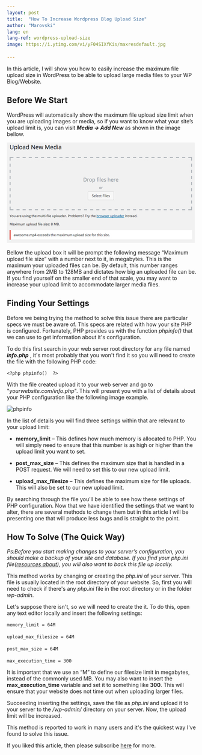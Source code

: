 ```yaml
---
layout: post
title:  "How To Increase Wordpress Blog Upload Size"
author: "Marovski"
lang: en
lang-ref: wordpress-upload-size
image: https://i.ytimg.com/vi/yF04SIXfKis/maxresdefault.jpg

---
```

In this article, I will show you how to easily increase the maximum file upload size in WordPress to be able to upload large media files to your WP Blog/Website.


## Before We Start

WordPress will automatically show the maximum file upload size limit when you are uploading images or media, so if you want to know what your site’s upload limit is, you can visit **_Media -> Add New_** as shown in the image bellow.

![max upload size](../assets/max-upload-size.jpg)


Bellow the upload box it will be prompt the following message “Maximum upload file size” with a number next to it, in megabytes. This is the maximum your uploaded files can be. By default, this number ranges anywhere from 2MB to 128MB and dictates how big an uploaded file can be. If you find yourself on the smaller end of that scale, you may want to increase your upload limit to accommodate larger media files.

## Finding Your Settings

Before we being trying the method to solve this issue there are particular specs we must be aware of. This specs are related with how your site PHP is configured. Fortunately, PHP provides us with the function _phpinfo()_ that we can use to get information about it's configuration.

To do this first search in your web server root directory for any file named **_info.php_** , it's most probably that you won't find it so you will need to create the file with the following PHP code:

```
<?php phpinfo()  ?>
```
With the file created upload it to your web server and go to "_yourwebsite.com/info.php_". This will present you with a list of details about your PHP configuration like the following image example.


![phpinfo](https://docs.bitnami.com/images/img/components/php/check-phpinfo.png)

In the list of details you will find three settings within that are relevant to your upload limit:

* **memory_limit** – This defines how much memory is allocated to PHP. You will simply need to ensure that this number is as high or higher than the upload limit you want to set.

* **post_max_size** – This defines the maximum size that is handled in a POST request. We will need to set this to our new upload limit.

* **upload_max_filesize** – This defines the maximum size for file uploads. This will also be set to our new upload limit.

By searching through the file you'll be able to see how these settings of PHP configuration. Now that we have identified the settings that we want to alter, there are several methods to change them but in this article I will be presenting one that will produce less bugs and is straight to the point.

## How To Solve (The Quick Way)

_Ps:Before you start making changes to your server’s configuration, you should make a backup of your site and database. If you find your php.ini file([resources about](https://www.techopedia.com/definition/24302/ini-file)), you will also want to back this file up locally._

This method works by changing or creating the _php.ini_ of your server. This file is usually located in the root directory of your website. So, first you will need to check if there's any _php.ini_ file in the root directory or in the folder _wp-admin_. 

Let's suppose there isn't, so we will need to create the it. To do this, open any text editor locally and insert the following settings:

```
memory_limit = 64M

upload_max_filesize = 64M

post_max_size = 64M

max_execution_time = 300

```
It is important that we use an “M” to define our filesize limit in megabytes, instead of the commonly used MB. You may also want to insert the **max_execution_time** variable and set it to something like **300**. This will ensure that your website does not time out when uploading larger files. 

Succeeding inserting the settings, save the file as _php.ini_ and upload it to your server to the _/wp-admin/_ directory on your server. Now, the upload limit will be increased. 

This method is reported to work in many users and it's the quickest way I've found to solve this issue. 

If you liked this article, then please subscribe <a href="{{ '/subscribe' | prepend: site.baseurl }}">here</a> for more.